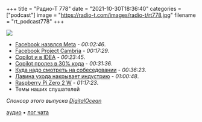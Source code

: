 +++
title = "Радио-Т 778"
date = "2021-10-30T18:36:40"
categories = ["podcast"]
image = "https://radio-t.com/images/radio-t/rt778.jpg"
filename = "rt_podcast778"
+++

![](https://radio-t.com/images/radio-t/rt778.jpg)

- [Facebook назвлся Meta](https://www.theverge.com/22749919/mark-zuckerberg-facebook-meta-company-rebrand?utm_campaign=theverge) - *00:02:46*.
- [Facebook Project Cambria](https://www.theverge.com/2021/10/28/22749008/facebook-oculus-project-cambria-pro-vr-ar-headset) - *00:17:29*.
- [Copilot и в IDEA](https://github.com/github/copilot-docs/tree/main/docs) - *00:23:45*.
- [Copilot пролез в 30% кода](https://www.axios.com/copilot-artificial-intelligence-coding-github-9a202f40-9af7-4786-9dcb-b678683b360f.html) - *00:31:36*.
- [Куда надо смотреть на собеседовании](https://www.netsuite.com/portal/business-benchmark-brainyard/industries/articles/cfo-central/in-demand-tech-skills.shtml) - *00:36:23*.
- [Лавина ухода накрывает индустрию](https://www.zdnet.com/article/tech-workers-warned-they-were-going-to-quit-now-the-problem-is-spiralling-out-of-control/) - *01:00:48*.
- [Raspberry Pi Zero 2 W](https://www.raspberrypi.com/news/new-raspberry-pi-zero-2-w-2/) - *01:17:23*.
- Темы наших слушателей

*Спонсор этого выпуска [DigitalOcean](https://do.co/radiot)*


[аудио](https://cdn.radio-t.com/rt_podcast778.mp3) • [лог чата](https://chat.radio-t.com/logs/radio-t-778.html)
<audio src="https://cdn.radio-t.com/rt_podcast778.mp3" preload="none"></audio>
